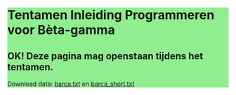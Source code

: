 <div style="background:lightgreen;width: 100%">
<h1>Tentamen Inleiding Programmeren voor Bèta-gamma</h1>

<h2>OK! Deze pagina mag openstaan tijdens het tentamen.</h2>

Download data: [barca.txt](https://raw.githubusercontent.com/spcourse/exam-tests/main/data/barca.txt) en [barca_short.txt](https://raw.githubusercontent.com/spcourse/exam-tests/main/data/barca_short.txt)

</div>
